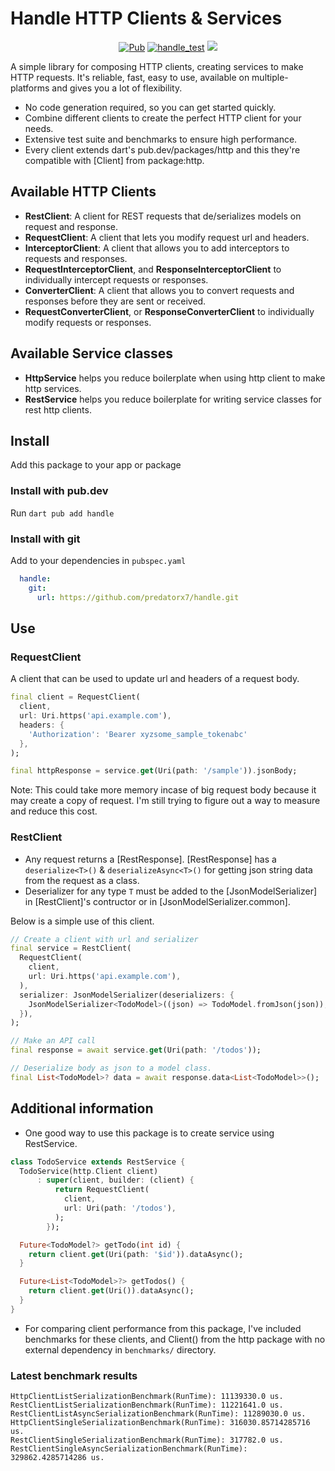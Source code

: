 # Handle HTTP Clients & Services

<p align="center">
<a href="https://pub.dev/packages/handle"><img src="https://img.shields.io/pub/v/handle.svg" alt="Pub"></a>
<a href="https://github.com/predatorx7/handle/actions/workflows/handle_test.yaml"><img src="https://github.com/predatorx7/handle/actions/workflows/handle_test.yaml/badge.svg" alt="handle_test"></a>
<a href="https://codecov.io/gh/predatorx7/handle" >
<img src="https://codecov.io/gh/predatorx7/handle/branch/main/graph/badge.svg?token=FIQIP0GYHK"/>
</a>
</p>

A simple library for composing HTTP clients, creating services to make HTTP requests. It's reliable, fast, easy to use, available on multiple-platforms and gives you a lot of flexibility.

- No code generation required, so you can get started quickly.
- Combine different clients to create the perfect HTTP client for your needs.
- Extensive test suite and benchmarks to ensure high performance.
- Every client extends dart's pub.dev/packages/http and this they're compatible with [Client] from package:http.

## Available HTTP Clients

- **RestClient**: A client for REST requests that de/serializes models on request and response.
- **RequestClient**: A client that lets you modify request url and headers.
- **InterceptorClient**: A client that allows you to add interceptors to requests and responses.
- **RequestInterceptorClient**, and **ResponseInterceptorClient** to individually intercept requests or responses.
- **ConverterClient**: A client that allows you to convert requests and responses before they are sent or received.
- **RequestConverterClient**, or **ResponseConverterClient** to individually modify requests or responses.

## Available Service classes

- **HttpService** helps you reduce boilerplate when using http client to make http services. 
- **RestService** helps you reduce boilerplate for writing service classes for rest http clients.

## Install

Add this package to your app or package

### Install with pub.dev

Run `dart pub add handle`

### Install with git

Add to your dependencies in `pubspec.yaml`
```yaml
  handle:
    git: 
      url: https://github.com/predatorx7/handle.git
```

## Use

### RequestClient

A client that can be used to update url and headers of a request body.

```dart
final client = RequestClient(
  client,
  url: Uri.https('api.example.com'),
  headers: {
    'Authorization': 'Bearer xyzsome_sample_tokenabc'
  },
);

final httpResponse = service.get(Uri(path: '/sample')).jsonBody;
```

Note: This could take more memory incase of big request body because it may create a copy of request. I'm still trying to figure out a way to measure and reduce this cost.

### RestClient

- Any request returns a [RestResponse]. [RestResponse] has a `deserialize<T>()` & `deserializeAsync<T>()` for getting json string data from the request as a class.
- Deserializer for any type `T` must be added to the [JsonModelSerializer] in [RestClient]'s contructor or in [JsonModelSerializer.common].

Below is a simple use of this client. 
```dart
// Create a client with url and serializer
final service = RestClient(
  RequestClient(
    client,
    url: Uri.https('api.example.com'),
  ),
  serializer: JsonModelSerializer(deserializers: {
    JsonModelSerializer<TodoModel>((json) => TodoModel.fromJson(json)),
  }),
);

// Make an API call
final response = await service.get(Uri(path: '/todos'));

// Deserialize body as json to a model class.
final List<TodoModel>? data = await response.data<List<TodoModel>>();
```

## Additional information

- One good way to use this package is to create service using RestService.

```dart
class TodoService extends RestService {
  TodoService(http.Client client)
      : super(client, builder: (client) {
          return RequestClient(
            client,
            url: Uri(path: '/todos'),
          );
        });

  Future<TodoModel?> getTodo(int id) {
    return client.get(Uri(path: '$id')).dataAsync();
  }

  Future<List<TodoModel>?> getTodos() {
    return client.get(Uri()).dataAsync();
  }
}
```

- For comparing client performance from this package, I've included benchmarks for these clients, and Client() from the http package with no external dependency in `benchmarks/` directory.

### Latest benchmark results

```
HttpClientListSerializationBenchmark(RunTime): 11139330.0 us.
RestClientListSerializationBenchmark(RunTime): 11221641.0 us.
RestClientListAsyncSerializationBenchmark(RunTime): 11289030.0 us.
HttpClientSingleSerializationBenchmark(RunTime): 316030.85714285716 us.
RestClientSingleSerializationBenchmark(RunTime): 317782.0 us.
RestClientSingleAsyncSerializationBenchmark(RunTime): 329862.4285714286 us.
```
